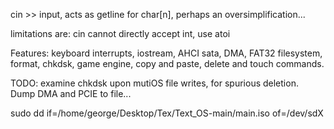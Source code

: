 cin >> input, acts as getline for char[n], perhaps an oversimplification...

limitations are: cin cannot directly accept int, use atoi

Features: keyboard interrupts, iostream, AHCI sata, DMA, FAT32 filesystem, format, chkdsk, game engine, copy and paste, delete and touch commands. 

TODO: examine chkdsk upon mutiOS file writes, for spurious deletion.
Dump DMA and PCIE to file...


sudo dd if=/home/george/Desktop/Tex/Text_OS-main/main.iso of=/dev/sdX


